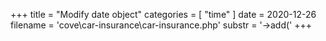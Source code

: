 +++
title = "Modify date object"
categories = [ "time" ]
date = 2020-12-26
filename = 'cove\car-insurance\car-insurance.php'
substr = '->add('
+++
